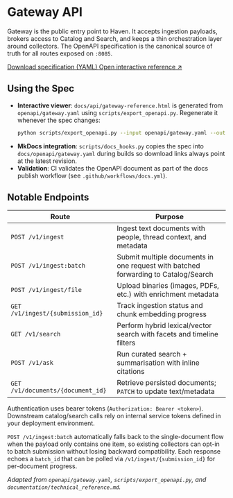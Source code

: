 # Gateway API

Gateway is the public entry point to Haven. It accepts ingestion payloads, brokers access to Catalog and Search, and keeps a thin orchestration layer around collectors. The OpenAPI specification is the canonical source of truth for all routes exposed on `:8085`.

<p>
  <a class="md-button md-button--primary" href="../../openapi/gateway.yaml" download>
    Download specification (YAML)
  </a>
  <a class="md-button" href="../gateway-reference.html?v=monokai" target="_blank" rel="noopener">
    Open interactive reference ↗
  </a>
</p>

## Using the Spec
- **Interactive viewer**: `docs/api/gateway-reference.html` is generated from `openapi/gateway.yaml` using `scripts/export_openapi.py`. Regenerate it whenever the spec changes:
  ```bash
  python scripts/export_openapi.py --input openapi/gateway.yaml --output docs/api/gateway-reference.html
  ```
- **MkDocs integration**: `scripts/docs_hooks.py` copies the spec into `docs/openapi/gateway.yaml` during builds so download links always point at the latest revision.
- **Validation**: CI validates the OpenAPI document as part of the docs publish workflow (see `.github/workflows/docs.yml`).

## Notable Endpoints
| Route | Purpose |
| --- | --- |
| `POST /v1/ingest` | Ingest text documents with people, thread context, and metadata |
| `POST /v1/ingest:batch` | Submit multiple documents in one request with batched forwarding to Catalog/Search |
| `POST /v1/ingest/file` | Upload binaries (images, PDFs, etc.) with enrichment metadata |
| `GET /v1/ingest/{submission_id}` | Track ingestion status and chunk embedding progress |
| `GET /v1/search` | Perform hybrid lexical/vector search with facets and timeline filters |
| `POST /v1/ask` | Run curated search + summarisation with inline citations |
| `GET /v1/documents/{document_id}` | Retrieve persisted documents; `PATCH` to update text/metadata |

Authentication uses bearer tokens (`Authorization: Bearer <token>`). Downstream catalog/search calls rely on internal service tokens defined in your deployment environment.

`POST /v1/ingest:batch` automatically falls back to the single-document flow when the payload only contains one item, so existing collectors can opt-in to batch submission without losing backward compatibility. Each response echoes a `batch_id` that can be polled via `/v1/ingest/{submission_id}` for per-document progress.

_Adapted from `openapi/gateway.yaml`, `scripts/export_openapi.py`, and `documentation/technical_reference.md`._
